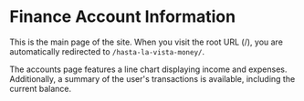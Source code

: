 # Finance Account Information

This is the main page of the site. When you visit the root URL (/), you are automatically redirected to `/hasta-la-vista-money/`.

The accounts page features a line chart displaying income and expenses. Additionally, a summary of the user's transactions is available, including the current balance.  


